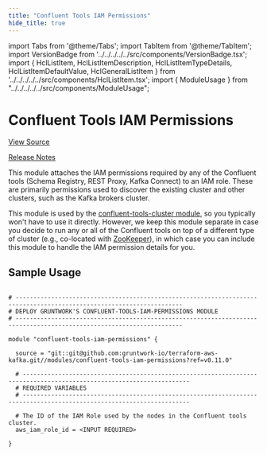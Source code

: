 ```yaml
---
title: "Confluent Tools IAM Permissions"
hide_title: true
---
```


import Tabs from '@theme/Tabs';
import TabItem from '@theme/TabItem';
import VersionBadge from '../../../../../src/components/VersionBadge.tsx';
import { HclListItem, HclListItemDescription, HclListItemTypeDetails, HclListItemDefaultValue, HclGeneralListItem } from '../../../../../src/components/HclListItem.tsx';
import { ModuleUsage } from "../../../../../src/components/ModuleUsage";

<VersionBadge repoTitle="Kafka" version="0.11.0" />

# Confluent Tools IAM Permissions

<a href="https://github.com/gruntwork-io/terraform-aws-kafka/tree/master/modules/confluent-tools-iam-permissions" className="link-button" title="View the source code for this module in GitHub.">View Source</a>

<a href="https://github.com/gruntwork-io/terraform-aws-kafka/releases?q=" className="link-button" title="Release notes for only the service catalog versions which impacted this service.">Release Notes</a>

This module attaches the IAM permissions required by any of the Confluent tools (Schema Registry, REST Proxy, Kafka
Connect) to an IAM role. These are primarily permissions used to discover the existing cluster and other clusters, such
as the Kafka brokers cluster.

This module is used by the [confluent-tools-cluster module](https://github.com/gruntwork-io/terraform-aws-kafka/tree/master/modules/confluent-tools-cluster), so you typically won't
have to use it directly. However, we keep this module separate in case you decide to run any or all of the Confluent tools
on top of a different type of cluster (e.g., co-located with [ZooKeeper](https://github.com/gruntwork-io/terraform-aws-zookeeper)),
in which case you can include this module to handle the IAM permission details for you.

## Sample Usage

<ModuleUsage>

```hcl title="main.tf"

# ---------------------------------------------------------------------------------------------------------------------
# DEPLOY GRUNTWORK'S CONFLUENT-TOOLS-IAM-PERMISSIONS MODULE
# ---------------------------------------------------------------------------------------------------------------------

module "confluent-tools-iam-permissions" {

  source = "git::git@github.com:gruntwork-io/terraform-aws-kafka.git//modules/confluent-tools-iam-permissions?ref=v0.11.0"

  # ---------------------------------------------------------------------------------------------------------------------
  # REQUIRED VARIABLES
  # ---------------------------------------------------------------------------------------------------------------------

  # The ID of the IAM Role used by the nodes in the Confluent tools cluster.
  aws_iam_role_id = <INPUT REQUIRED>

}

```

</ModuleUsage>


<!-- ##DOCS-SOURCER-START
{
  "originalSources": [
    "https://github.com/gruntwork-io/terraform-aws-kafka/tree/master/modules/confluent-tools-iam-permissions/readme.md",
    "https://github.com/gruntwork-io/terraform-aws-kafka/tree/master/modules/confluent-tools-iam-permissions/variables.tf",
    "https://github.com/gruntwork-io/terraform-aws-kafka/tree/master/modules/confluent-tools-iam-permissions/outputs.tf"
  ],
  "sourcePlugin": "module-catalog-api",
  "hash": "d8bed296342af1abce09a5a4e27fd462"
}
##DOCS-SOURCER-END -->

